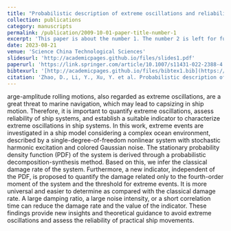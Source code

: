 ```yaml
---
title: "Probabilistic description of extreme oscillations and reliability analysis in rolling motion under stochastic excitation"
collection: publications
category: manuscripts
permalink: /publication/2009-10-01-paper-title-number-1
excerpt: 'This paper is about the number 1. The number 2 is left for future work.'
date: 2023-08-21
venue: 'Science China Technological Sciences'
slidesurl: 'http://academicpages.github.io/files/slides1.pdf'
paperurl: 'https://link.springer.com/article/10.1007/s11431-022-2388-4'
bibtexurl: '[http://academicpages.github.io/files/bibtex1.bib](https://scholar.googleusercontent.com/scholar.bib?q=info:H9YHzi5Lm7oJ:scholar.google.com/&output=citation&scisdr=CgLF9Sz6EN7k8A4Jj3E:AAZF9b8AAAAAaLIPl3ES8qSp_Rd-MhtHDP-_oic&scisig=AAZF9b8AAAAAaLIPl1XXxDwVVzSDkYfwby1N3RE&scisf=4&ct=citation&cd=-1&hl=en&scfhb=1)'
citation: 'Zhao, D., Li, Y., Xu, Y. et al. Probabilistic description of extreme oscillations and reliability analysis in rolling motion under stochastic excitation. Sci. China Technol. Sci. 66, 2586–2596 (2023). https://doi.org/10.1007/s11431-022-2388-4'
---
```

arge-amplitude rolling motions, also regarded as extreme oscillations, are a great threat to marine navigation, which may lead to capsizing in ship motion. Therefore, it is important to quantify extreme oscillations, assess reliability of ship systems, and establish a suitable indicator to characterize extreme oscillations in ship systems. In this work, extreme events are investigated in a ship model considering a complex ocean environment, described by a single-degree-of-freedom nonlinear system with stochastic harmonic excitation and colored Gaussian noise. The stationary probability density function (PDF) of the system is derived through a probabilistic decomposition-synthesis method. Based on this, we infer the classical damage rate of the system. Furthermore, a new indicator, independent of the PDF, is proposed to quantify the damage related only to the fourth-order moment of the system and the threshold for extreme events. It is more universal and easier to determine as compared with the classical damage rate. A large damping ratio, a large noise intensity, or a short correlation time can reduce the damage rate and the value of the indicator. These findings provide new insights and theoretical guidance to avoid extreme oscillations and assess the reliability of practical ship movements.
